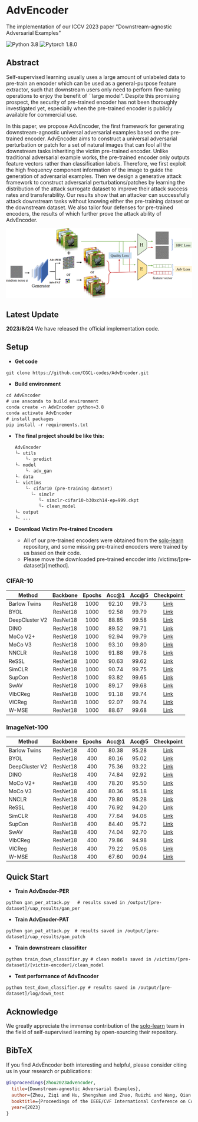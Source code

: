 # AdvEncoder
The implementation of our ICCV 2023 paper "Downstream-agnostic Adversarial Examples"

![Python 3.8](https://img.shields.io/badge/python-3.8-green.svg?style=plastic)
![Pytorch 1.8.0](https://img.shields.io/badge/pytorch-1.8.0-red.svg?style=plastic)

## Abstract
Self-supervised learning usually uses a large amount of unlabeled data to pre-train an encoder which can be used as a general-purpose feature extractor, such that downstream  users only need to perform fine-tuning operations to enjoy the benefit of ``large model". Despite this promising prospect, the security of pre-trained encoder has not been thoroughly investigated yet, especially when the pre-trained encoder is publicly available for commercial use. 

In this paper, we propose AdvEncoder, the first framework for generating downstream-agnostic universal adversarial examples based on the pre-trained encoder. AdvEncoder aims to construct a universal adversarial perturbation or patch for a set of natural images that can fool all the downstream tasks inheriting the victim pre-trained encoder. Unlike traditional adversarial example works, the pre-trained encoder only outputs feature vectors rather than classification labels. Therefore, we first exploit the high frequency component information of the image to guide the generation of adversarial examples. Then we design a generative attack framework to construct adversarial perturbations/patches by learning the distribution of the attack surrogate dataset to improve their attack success rates and transferability. Our results show that an attacker can successfully attack downstream tasks without knowing either the pre-training dataset or the downstream dataset. We also tailor four defenses for pre-trained encoders, the results of which further prove the attack ability of AdvEncoder.

<img src="image/pipeline.png"/>

## Latest Update
**2023/8/24**   We have released the official implementation code.

## Setup
- **Get code**
```shell 
git clone https://github.com/CGCL-codes/AdvEncoder.git
```

- **Build environment**
```shell
cd AdvEncoder
# use anaconda to build environment 
conda create -n AdvEncoder python=3.8
conda activate AdvEncoder
# install packages
pip install -r requirements.txt
```
- **The final project should be like this:**
    ```shell
    AdvEncoder
    └- utils
        └- predict
    └- model
        └- adv_gan
    └- data
    └- victims
        └- cifar10 (pre-training dataset)
          └- simclr
             └- simclr-cifar10-b30xch14-ep=999.ckpt
             └- clean_model
    └- output
    └- ...
    ```

- **Download Victim Pre-trained Encoders**
  - All of our pre-trained encoders were obtained from the [solo-learn](https://github.com/vturrisi/solo-learn)  repository, and some missing pre-trained encoders were trained by us based on their code.
  - Please move the downloaded pre-trained encoder into  /victims/[pre-dataset]/[method].


### CIFAR-10

| Method       | Backbone | Epochs | Acc@1 | Acc@5 | Checkpoint |
|--------------|:--------:|:------:|:--------------:|:--------------:|:----------:|
| Barlow Twins | ResNet18 |  1000  |  92.10     |     99.73      | [Link](https://drive.google.com/drive/folders/1L5RAM3lCSViD2zEqLtC-GQKVw6mxtxJ_?usp=sharing) |
| BYOL         | ResNet18 |  1000  |  92.58     |     99.79      | [Link](https://drive.google.com/drive/folders/1KxeYAEE7Ev9kdFFhXWkPZhG-ya3_UwGP?usp=sharing) |
|DeepCluster V2| ResNet18 |  1000  |  88.85     |     99.58      | [Link](https://drive.google.com/drive/folders/1tkEbiDQ38vZaQUsT6_vEpxbDxSUAGwF-?usp=sharing) |
| DINO         | ResNet18 |  1000  |  89.52     |     99.71      | [Link](https://drive.google.com/drive/folders/1vyqZKUyP8sQyEyf2cqonxlGMbQC-D1Gi?usp=sharing) |
| MoCo V2+     | ResNet18 |  1000  |  92.94     |     99.79      | [Link](https://drive.google.com/drive/folders/1ruNFEB3F-Otxv2Y0p62wrjA4v5Fr2cKC?usp=sharing) |
| MoCo V3      | ResNet18 |  1000  |  93.10     |     99.80      | [Link](https://drive.google.com/drive/folders/1KwZTshNEpmqnYJcmyYPvfIJ_DNwqtAVj?usp=sharing) |
| NNCLR        | ResNet18 |  1000  |  91.88     |     99.78      | [Link](https://drive.google.com/drive/folders/1xdCzhvRehPmxinphuiZqFlfBwfwWDcLh?usp=sharing) |
| ReSSL        | ResNet18 |  1000  |  90.63     |     99.62      | [Link](https://drive.google.com/drive/folders/1jrFcztY2eO_fG98xPshqOD15pDIhLXp-?usp=sharing) |
| SimCLR       | ResNet18 |  1000  |  90.74     |     99.75      | [Link](https://drive.google.com/drive/folders/1mcvWr8P2WNJZ7TVpdLHA_Q91q4VK3y8O?usp=sharing) |
| SupCon       | ResNet18 |  1000  |  93.82     |     99.65      | [Link](https://drive.google.com/drive/folders/1VwZ9TrJXCpnxyo7P_l397yGrGH-DAUv-?usp=sharing) |
| SwAV         | ResNet18 |  1000  |  89.17     |     99.68      | [Link](https://drive.google.com/drive/folders/1nlJH4Ljm8-5fOIeAaKppQT6gtsmmW1T0?usp=sharing) |
| VIbCReg      | ResNet18 |  1000  |  91.18     |     99.74      | [Link](https://drive.google.com/drive/folders/1XvxUOnLPZlC_-OkeuO7VqXT7z9_tNVk7?usp=sharing) |
| VICReg       | ResNet18 |  1000  |  92.07     |     99.74      | [Link](https://drive.google.com/drive/folders/159ZgCxocB7aaHxwNDubnAWU71zXV9hn-?usp=sharing) |
| W-MSE        | ResNet18 |  1000  |  88.67     |     99.68      | [Link](https://drive.google.com/drive/folders/1xPCiULzQ4JCmhrTsbxBp9S2jRZ01KiVM?usp=sharing) |


### ImageNet-100

| Method                  | Backbone | Epochs | Acc@1 | Acc@5| Checkpoint |
|-------------------------|:--------:|:------:|:--------------:|:---------------:|:----------:|
| Barlow Twins| ResNet18 |   400  | 80.38     |     95.28      |  [Link](https://drive.google.com/drive/folders/1rj8RbER9E71mBlCHIZEIhKPUFn437D5O?usp=sharing) |
| BYOL        | ResNet18 |   400  | 80.16     |     95.02       |  [Link](https://drive.google.com/drive/folders/1riOLjMawD_znO4HYj8LBN2e1X4jXpDE1?usp=sharing) |
| DeepCluster V2          | ResNet18 |   400  |75.36     |     93.22       | [Link](https://drive.google.com/drive/folders/1d5jPuavrQ7lMlQZn5m2KnN5sPMGhHFo8?usp=sharing) |
| DINO                    | ResNet18 |   400  | 74.84     |     92.92       | [Link](https://drive.google.com/drive/folders/1NtVvRj-tQJvrMxRlMtCJSAecQnYZYkqs?usp=sharing) |
| MoCo V2+    | ResNet18 |   400  | 78.20     |     95.50       |  [Link](https://drive.google.com/drive/folders/1ItYBtMJ23Yh-Rhrvwjm4w1waFfUGSoKX?usp=sharing) |
| MoCo V3     | ResNet18 |   400  | 80.36     |     95.18       |  [Link](https://drive.google.com/drive/folders/15J0JiZsQAsrQler8mbbio-desb_nVoD1?usp=sharing) |
| NNCLR       | ResNet18 |   400  | 79.80     |     95.28       |  [Link](https://drive.google.com/drive/folders/1QMkq8w3UsdcZmoNUIUPgfSCAZl_LSNjZ?usp=sharing) |
| ReSSL                   | ResNet18 |   400  | 76.92     |     94.20       |   [Link](https://drive.google.com/drive/folders/1urWIFACLont4GAduis6l0jcEbl080c9U?usp=sharing) |
| SimCLR      | ResNet18 |   400  | 77.64     |     94.06        |    [Link](https://drive.google.com/drive/folders/1yxAVKnc8Vf0tDfkixSB5mXe7dsA8Ll37?usp=sharing) |
| SupCon                  | ResNet18 |   400  | 84.40     |     95.72        | [Link](https://drive.google.com/drive/folders/1BzR0nehkCKpnLhi-oeDynzzUcCYOCUJi?usp=sharing) |
| SwAV                    | ResNet18 |   400  | 74.04     |     92.70       |   [Link](https://drive.google.com/drive/folders/1VWCMM69sokzjVoPzPSLIsUy5S2Rrm1xJ?usp=sharing) |
| VIbCReg                 | ResNet18 |   400  | 79.86     |     94.98       |   [Link](https://drive.google.com/drive/folders/1Q06hH18usvRwj2P0bsmoCkjNUX_0syCK?usp=sharing) |
| VICReg      | ResNet18 |   400  | 79.22     |     95.06       |  [Link](https://drive.google.com/drive/folders/1uWWR5VBUru8vaHaGeLicS6X3R4CfZsr2?usp=sharing) |
| W-MSE                   | ResNet18 |   400  | 67.60     |     90.94       |    [Link](https://drive.google.com/drive/folders/1TxubagNV4z5Qs7SqbBcyRHWGKevtFO5l?usp=sharing) |




## Quick Start
- **Train AdvEnoder-PER**
```shell 
python gan_per_attack.py   # results saved in /output/[pre-dataset]/uap_results/gan_per
```
- **Train AdvEnoder-PAT**
```shell 
python gan_pat_attack.py  # results saved in /output/[pre-dataset]/uap_results/gan_patch
```
- **Train downstream classifiter**
```shell 
python train_down_classifier.py # clean models saved in /victims/[pre-dataset]/[victim-encoder]/clean_model
```
- **Test performance of AdvEncoder**
```shell 
python test_down_classifier.py # results saved in /output/[pre-dataset]/log/down_test
```

## Acknowledge

We greatly appreciate the immense contribution of the [solo-learn](https://github.com/vturrisi/solo-learn) team in the field of self-supervised learning by open-sourcing their repository.

## BibTeX 
If you find AdvEncoder both interesting and helpful, please consider citing us in your research or publications:
```bibtex
@inproceedings{zhou2023advencoder,
  title={Downstream-agnostic Adversarial Examples},
  author={Zhou, Ziqi and Hu, Shengshan and Zhao, Ruizhi and Wang, Qian and Zhang, Leo Yu and Hou, Junhui and Jin, Hai },
  booktitle={Proceedings of the IEEE/CVF International Conference on Computer Vision (ICCV'23)},
  year={2023}
}
```
